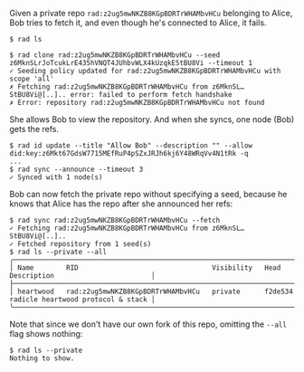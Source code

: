 Given a private repo `rad:z2ug5mwNKZB8KGpBDRTrWHAMbvHCu` belonging to Alice,
Bob tries to fetch it, and even though he's connected to Alice, it fails.

``` ~bob
$ rad ls
```
``` ~bob (fail)
$ rad clone rad:z2ug5mwNKZB8KGpBDRTrWHAMbvHCu --seed z6MknSLrJoTcukLrE435hVNQT4JUhbvWLX4kUzqkEStBU8Vi --timeout 1
✓ Seeding policy updated for rad:z2ug5mwNKZB8KGpBDRTrWHAMbvHCu with scope 'all'
✗ Fetching rad:z2ug5mwNKZB8KGpBDRTrWHAMbvHCu from z6MknSL…StBU8Vi@[..].. error: failed to perform fetch handshake
✗ Error: repository rad:z2ug5mwNKZB8KGpBDRTrWHAMbvHCu not found
```

She allows Bob to view the repository. And when she syncs, one node (Bob) gets
the refs.

``` ~alice
$ rad id update --title "Allow Bob" --description "" --allow did:key:z6Mkt67GdsW7715MEfRuP4pSZxJRJh6kj6Y48WRqVv4N1tRk -q
...
$ rad sync --announce --timeout 3
✓ Synced with 1 node(s)
```

Bob can now fetch the private repo without specifying a seed, because he knows
that Alice has the repo after she announced her refs:

``` ~bob
$ rad sync rad:z2ug5mwNKZB8KGpBDRTrWHAMbvHCu --fetch
✓ Fetching rad:z2ug5mwNKZB8KGpBDRTrWHAMbvHCu from z6MknSL…StBU8Vi@[..]..
✓ Fetched repository from 1 seed(s)
$ rad ls --private --all
╭───────────────────────────────────────────────────────────────────────────────────────────────────────────╮
│ Name        RID                                 Visibility   Head      Description                        │
├───────────────────────────────────────────────────────────────────────────────────────────────────────────┤
│ heartwood   rad:z2ug5mwNKZB8KGpBDRTrWHAMbvHCu   private      f2de534   radicle heartwood protocol & stack │
╰───────────────────────────────────────────────────────────────────────────────────────────────────────────╯
```

Note that since we don't have our own fork of this repo, omitting the `--all` flag shows nothing:

``` ~bob
$ rad ls --private
Nothing to show.
```
